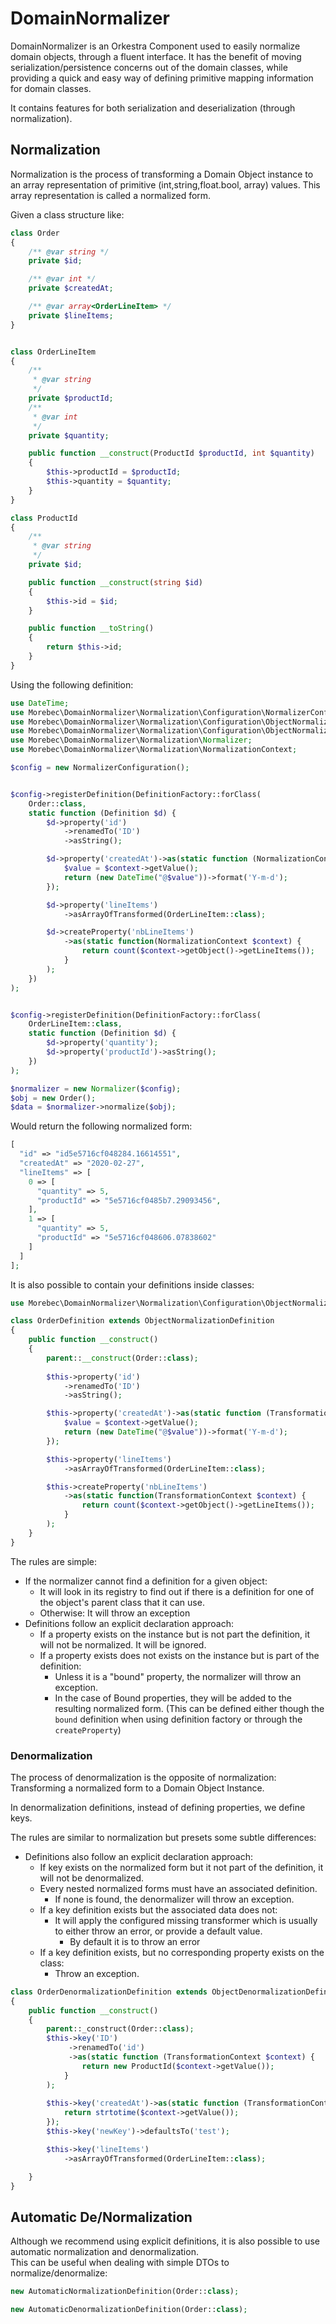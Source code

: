# DomainNormalizer
DomainNormalizer is an Orkestra Component used to easily normalize domain objects, through a fluent interface. 
It has the benefit of moving serialization/persistence concerns out of the domain classes, while providing a 
quick and easy way of defining primitive mapping information for domain classes.

It contains features for both serialization and deserialization (through normalization).

## Normalization
Normalization is the process of transforming a Domain Object instance to an array representation of primitive (int,string,float.bool, array) values.
This array representation is called a normalized form.

Given a class structure like:
```php
class Order
{
    /** @var string */
    private $id;

    /** @var int */
    private $createdAt;

    /** @var array<OrderLineItem> */
    private $lineItems;
}


class OrderLineItem
{
    /**
     * @var string
     */
    private $productId;
    /**
     * @var int
     */
    private $quantity;

    public function __construct(ProductId $productId, int $quantity)
    {
        $this->productId = $productId;
        $this->quantity = $quantity;
    }
}

class ProductId
{
    /**
     * @var string
     */
    private $id;

    public function __construct(string $id)
    {
        $this->id = $id;
    }

    public function __toString()
    {
        return $this->id;
    }
}
``` 

Using the following definition:

```php
use DateTime;
use Morebec\DomainNormalizer\Normalization\Configuration\NormalizerConfiguration;
use Morebec\DomainNormalizer\Normalization\Configuration\ObjectNormalizationDefinitionFactory as DefinitionFactory;
use Morebec\DomainNormalizer\Normalization\Configuration\ObjectNormalizationDefinition as Definition;
use Morebec\DomainNormalizer\Normalization\Normalizer;
use Morebec\DomainNormalizer\Normalization\NormalizationContext;

$config = new NormalizerConfiguration();


$config->registerDefinition(DefinitionFactory::forClass(
    Order::class,
    static function (Definition $d) {
        $d->property('id')
            ->renamedTo('ID')
            ->asString();

        $d->property('createdAt')->as(static function (NormalizationContext $context) {
            $value = $context->getValue();
            return (new DateTime("@$value"))->format('Y-m-d');
        });

        $d->property('lineItems')
            ->asArrayOfTransformed(OrderLineItem::class);

        $d->createProperty('nbLineItems')
            ->as(static function(NormalizationContext $context) {
                return count($context->getObject()->getLineItems());
            }
        );
    })
);


$config->registerDefinition(DefinitionFactory::forClass(
    OrderLineItem::class,
    static function (Definition $d) {
        $d->property('quantity');
        $d->property('productId')->asString();
    })
);

$normalizer = new Normalizer($config);
$obj = new Order();
$data = $normalizer->normalize($obj);
```

Would return the following normalized form:

```php
[
  "id" => "id5e5716cf048284.16614551",
  "createdAt" => "2020-02-27",
  "lineItems" => [
    0 => [
      "quantity" => 5,
      "productId" => "5e5716cf0485b7.29093456",
    ],
    1 => [
      "quantity" => 5,
      "productId" => "5e5716cf048606.07838602"
    ]
  ]
];
```

It is also possible to contain your definitions inside classes:
```php
use Morebec\DomainNormalizer\Normalization\Configuration\ObjectNormalizationDefinition;

class OrderDefinition extends ObjectNormalizationDefinition 
{
    public function __construct() 
    {
        parent::__construct(Order::class);
        
        $this->property('id')
            ->renamedTo('ID')
            ->asString();

        $this->property('createdAt')->as(static function (TransformationContext $context) {
            $value = $context->getValue();
            return (new DateTime("@$value"))->format('Y-m-d');
        });

        $this->property('lineItems')
            ->asArrayOfTransformed(OrderLineItem::class);

        $this->createProperty('nbLineItems')
            ->as(static function(TransformationContext $context) {
                return count($context->getObject()->getLineItems());
            }
        );
    }
}
```

The rules are simple:
- If the normalizer cannot find a definition for a given object:
    - It will look in its registry to find out if there is a definition for one of the object's parent class that it can use.
    - Otherwise: It will throw an exception
- Definitions follow an explicit declaration approach:
    - If a property exists on the instance but is not part the definition, it will not be normalized. It will be ignored.
    - If a property exists does not exists on the instance but is part of the definition:
        - Unless it is a "bound" property, the normalizer will throw an exception.
        - In the case of Bound properties, they will be added to the resulting normalized form.
            (This can be defined either though the `bound` definition when using definition factory or through the `createProperty`)

### Denormalization
The process of denormalization is the opposite of normalization: Transforming a normalized form
to a Domain Object Instance.

In denormalization definitions, instead of defining properties, we define keys.

The rules are similar to normalization but presets some subtle differences:
- Definitions also follow an explicit declaration approach:
    - If key exists on the normalized form but it not part of the definition, it will not be denormalized.
    - Every nested normalized forms must have an associated definition.
        - If none is found, the denormalizer will throw an exception.
    - If a key definition exists but the associated data does not:
        - It will apply the configured missing transformer which is usually to either throw an error, or provide a default value.
           - By default it is to throw an error
    - If a key definition exists, but no corresponding property exists on the class:   
        - Throw an exception.
    
```php
class OrderDenormalizationDefinition extends ObjectDenormalizationDefinition
{
    public function __construct()
    {
        parent::_construct(Order::class);
        $this->key('ID')
             ->renamedTo('id')
             ->as(static function (TransformationContext $context) {
                return new ProductId($context->getValue());  
            }
        );
        
        $this->key('createdAt')->as(static function (TransformationContext $context) {
            return strtotime($context->getValue());
        });
        $this->key('newKey')->defaultsTo('test');

        $this->key('lineItems')
            ->asArrayOfTransformed(OrderLineItem::class);

    }
}
```

## Automatic De/Normalization
Although we recommend using explicit definitions, it is also possible to use automatic normalization and denormalization.  
This can be useful when dealing with simple DTOs to normalize/denormalize:

```php
new AutomaticNormalizationDefinition(Order::class);

new AutomaticDenormalizationDefinition(Order::class);
```
